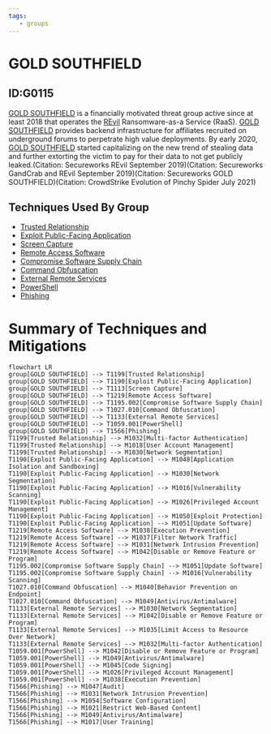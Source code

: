 ```yaml
---
tags:
   - groups
---
```

# GOLD SOUTHFIELD
## ID:G0115
[GOLD SOUTHFIELD](groups/G0115) is a financially motivated threat group active since at least 2018 that operates the [REvil](software/S0496) Ransomware-as-a Service (RaaS). [GOLD SOUTHFIELD](groups/G0115) provides backend infrastructure for affiliates recruited on underground forums to perpetrate high value deployments. By early 2020, [GOLD SOUTHFIELD](groups/G0115) started capitalizing on the new trend of stealing data and further extorting the victim to pay for their data to not get publicly leaked.(Citation: Secureworks REvil September 2019)(Citation: Secureworks GandCrab and REvil September 2019)(Citation: Secureworks GOLD SOUTHFIELD)(Citation: CrowdStrike Evolution of Pinchy Spider July 2021)
## Techniques Used By Group
* [Trusted Relationship](techniques/T1199)
* [Exploit Public-Facing Application](techniques/T1190)
* [Screen Capture](techniques/T1113)
* [Remote Access Software](techniques/T1219)
* [Compromise Software Supply Chain](techniques/T1195/002)
* [Command Obfuscation](techniques/T1027/010)
* [External Remote Services](techniques/T1133)
* [PowerShell](techniques/T1059/001)
* [Phishing](techniques/T1566)

# Summary of Techniques and Mitigations
```mermaid
flowchart LR
group[GOLD SOUTHFIELD] --> T1199[Trusted Relationship]
group[GOLD SOUTHFIELD] --> T1190[Exploit Public-Facing Application]
group[GOLD SOUTHFIELD] --> T1113[Screen Capture]
group[GOLD SOUTHFIELD] --> T1219[Remote Access Software]
group[GOLD SOUTHFIELD] --> T1195.002[Compromise Software Supply Chain]
group[GOLD SOUTHFIELD] --> T1027.010[Command Obfuscation]
group[GOLD SOUTHFIELD] --> T1133[External Remote Services]
group[GOLD SOUTHFIELD] --> T1059.001[PowerShell]
group[GOLD SOUTHFIELD] --> T1566[Phishing]
T1199[Trusted Relationship] --> M1032[Multi-factor Authentication]
T1199[Trusted Relationship] --> M1018[User Account Management]
T1199[Trusted Relationship] --> M1030[Network Segmentation]
T1190[Exploit Public-Facing Application] --> M1048[Application Isolation and Sandboxing]
T1190[Exploit Public-Facing Application] --> M1030[Network Segmentation]
T1190[Exploit Public-Facing Application] --> M1016[Vulnerability Scanning]
T1190[Exploit Public-Facing Application] --> M1026[Privileged Account Management]
T1190[Exploit Public-Facing Application] --> M1050[Exploit Protection]
T1190[Exploit Public-Facing Application] --> M1051[Update Software]
T1219[Remote Access Software] --> M1038[Execution Prevention]
T1219[Remote Access Software] --> M1037[Filter Network Traffic]
T1219[Remote Access Software] --> M1031[Network Intrusion Prevention]
T1219[Remote Access Software] --> M1042[Disable or Remove Feature or Program]
T1195.002[Compromise Software Supply Chain] --> M1051[Update Software]
T1195.002[Compromise Software Supply Chain] --> M1016[Vulnerability Scanning]
T1027.010[Command Obfuscation] --> M1040[Behavior Prevention on Endpoint]
T1027.010[Command Obfuscation] --> M1049[Antivirus/Antimalware]
T1133[External Remote Services] --> M1030[Network Segmentation]
T1133[External Remote Services] --> M1042[Disable or Remove Feature or Program]
T1133[External Remote Services] --> M1035[Limit Access to Resource Over Network]
T1133[External Remote Services] --> M1032[Multi-factor Authentication]
T1059.001[PowerShell] --> M1042[Disable or Remove Feature or Program]
T1059.001[PowerShell] --> M1049[Antivirus/Antimalware]
T1059.001[PowerShell] --> M1045[Code Signing]
T1059.001[PowerShell] --> M1026[Privileged Account Management]
T1059.001[PowerShell] --> M1038[Execution Prevention]
T1566[Phishing] --> M1047[Audit]
T1566[Phishing] --> M1031[Network Intrusion Prevention]
T1566[Phishing] --> M1054[Software Configuration]
T1566[Phishing] --> M1021[Restrict Web-Based Content]
T1566[Phishing] --> M1049[Antivirus/Antimalware]
T1566[Phishing] --> M1017[User Training]
```